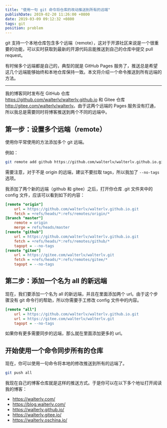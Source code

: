 ```yaml
---
title: "使用一句 git 命令将仓库的改动推送到所有的远端"
publishDate: 2019-02-20 11:26:00 +0800
date: 2019-03-09 09:12:32 +0800
tags: git
position: problem
---
```


git 支持一个本地仓库包含多个远端（remote），这对于开源社区来说是一个很重要的功能，可以实时获取到最新的开源代码且能推送到自己的仓库中提交 pull request。

有时候多个远端都是自己的，典型的就是 GitHub Pages 服务了，推送总是希望这几个远端能够始终和本地仓库保持一致。本文将介绍一个命令推送到所有远端的方法。

---

我的博客同时发布在 GitHub 仓库 <https://github.com/walterlv/walterlv.github.io> 和 Gitee 仓库 <http://gitee.com/walterlv/walterlv>。由于这两个远端的 Pages 服务没有打通，所以我总是需要同时将博客推送到两个不同的远端中。

## 第一步：设置多个远端（remote）

使用你平常使用的方法添加多个 git 远端。

例如：

```bash
git remote add github https://github.com/walterlv/walterlv.github.io.git --no-tags
```

需要注意，对于不是 origin 的远端，建议不要拉取 tags，所以我加了 `--no-tags` 选项。

我添加了两个新的远端（github 和 gitee）之后，打开你仓库 .git 文件夹中的 config 文件，应该可以看到如下的内容：

```ini
[remote "origin"]
	url = https://github.com/walterlv/walterlv.github.io.git
	fetch = +refs/heads/*:refs/remotes/origin/*
[branch "master"]
	remote = origin
	merge = refs/heads/master
[remote "github"]
	url = https://github.com/walterlv/walterlv.github.io.git
	fetch = +refs/heads/*:refs/remotes/github/*
	tagopt = --no-tags
[remote "gitee"]
	url = https://gitee.com/walterlv/walterlv.git
	fetch = +refs/heads/*:refs/remotes/gitee/*
	tagopt = --no-tags
```

## 第二步：添加一个名为 all 的新远端

现在，我们要添加一个名为 all 的新远端，并且在里面添加两个 url。由于这个步骤没有 git 命令行的帮助，所以你需要手工修改 config 文件中的内容。

```ini
[remote "all"]
	url = https://github.com/walterlv/walterlv.github.io.git
	url = https://gitee.com/walterlv/walterlv.git
	tagopt = --no-tags
```

如果你有更多需要同步的远端，那么就在里面添加更多的 url。

## 开始使用一个命令同步所有的仓库

现在，你可以使用一句命令将本地的修改推送到所有的远端了。

```bash
git push all
```

我现在自己的博客仓库就是这样的推送方式。于是你可以在以下多个地址打开阅读我的博客：

- <https://walterlv.com/>
- <https://blog.walterlv.com/>
- <https://walterlv.github.io/>
- <https://walterlv.gitee.io/>
- <https://walterlv.oschina.io/>
